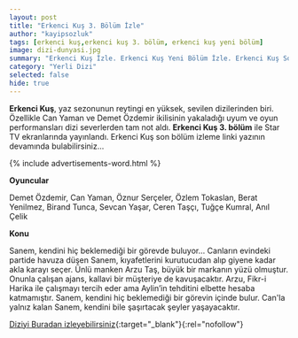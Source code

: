 ```yaml
---
layout: post
title: "Erkenci Kuş 3. Bölüm İzle"
author: "kayipsozluk"
tags: [erkenci kuş,erkenci kuş 3. bölüm, erkenci kuş yeni bölüm]
image: dizi-dunyasi.jpg
summary: "Erkenci Kuş İzle. Erkenci Kuş Yeni Bölüm İzle. Erkenci Kuş Son Bölüm İzle. Erkenci Kuş 3. Bölüm İzle"
category: "Yerli Dizi"
selected: false  
hide: true
---
```


**Erkenci Kuş**, yaz sezonunun reytingi en yüksek, sevilen dizilerinden biri. Özellikle Can Yaman ve Demet Özdemir ikilisinin yakaladığı uyum ve oyun performansları dizi severlerden tam not aldı. **Erkenci Kuş 3. bölüm** ile Star TV ekranlarında yayınlandı. Erkenci Kuş son bölüm izleme linki yazının devamında bulabilirsiniz...

{% include advertisements-word.html %}

**Oyuncular**

Demet Özdemir, Can Yaman, Öznur Serçeler, Özlem Tokaslan, Berat Yenilmez, Birand Tunca, Sevcan Yaşar, Ceren Taşçı, Tuğçe Kumral, Anıl Çelik

**Konu**

Sanem, kendini hiç beklemediği bir görevde buluyor...
Canların evindeki partide havuza düşen Sanem, kıyafetlerini kurutucudan alıp giyene kadar akla karayı seçer. Ünlü manken Arzu Taş, büyük bir markanın yüzü olmuştur. Onunla çalışan ajans, kallavi bir müşteriye de kavuşacaktır. Arzu, Fikr-i Harika ile çalışmayı tercih eder ama Aylin’in tehditini elbette hesaba katmamıştır. Sanem, kendini hiç beklemediği bir görevin içinde bulur. Can'la yalnız kalan Sanem, kendini bile şaşırtacak şeyler yaşayacaktır.

[Diziyi Buradan izleyebilirsiniz](https://www.startv.com.tr/dizi/erkenci-kus/bolumler/3-bolum){:target="_blank"}{:rel="nofollow"}


